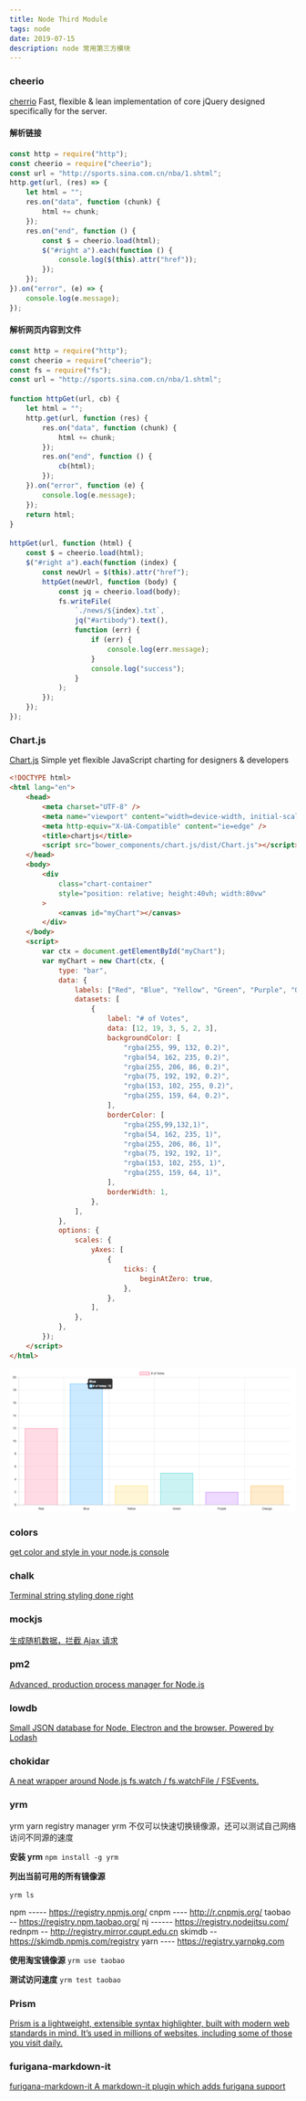 ```yaml
---
title: Node Third Module
tags: node
date: 2019-07-15
description: node 常用第三方模块
---
```


### cheerio

[cherrio](https://www.npmjs.com/package/cheerio) Fast, flexible & lean implementation of core jQuery designed specifically for the server.

#### 解析链接

```javascript
const http = require("http");
const cheerio = require("cheerio");
const url = "http://sports.sina.com.cn/nba/1.shtml";
http.get(url, (res) => {
    let html = "";
    res.on("data", function (chunk) {
        html += chunk;
    });
    res.on("end", function () {
        const $ = cheerio.load(html);
        $("#right a").each(function () {
            console.log($(this).attr("href"));
        });
    });
}).on("error", (e) => {
    console.log(e.message);
});
```

#### 解析网页内容到文件

```javascript
const http = require("http");
const cheerio = require("cheerio");
const fs = require("fs");
const url = "http://sports.sina.com.cn/nba/1.shtml";

function httpGet(url, cb) {
    let html = "";
    http.get(url, function (res) {
        res.on("data", function (chunk) {
            html += chunk;
        });
        res.on("end", function () {
            cb(html);
        });
    }).on("error", function (e) {
        console.log(e.message);
    });
    return html;
}

httpGet(url, function (html) {
    const $ = cheerio.load(html);
    $("#right a").each(function (index) {
        const newUrl = $(this).attr("href");
        httpGet(newUrl, function (body) {
            const jq = cheerio.load(body);
            fs.writeFile(
                `./news/${index}.txt`,
                jq("#artibody").text(),
                function (err) {
                    if (err) {
                        console.log(err.message);
                    }
                    console.log("success");
                }
            );
        });
    });
});
```

### Chart.js

[Chart.js](https://www.chartjs.org/docs/latest/) Simple yet flexible JavaScript charting for designers & developers

```html
<!DOCTYPE html>
<html lang="en">
    <head>
        <meta charset="UTF-8" />
        <meta name="viewport" content="width=device-width, initial-scale=1.0" />
        <meta http-equiv="X-UA-Compatible" content="ie=edge" />
        <title>chartjs</title>
        <script src="bower_components/chart.js/dist/Chart.js"></script>
    </head>
    <body>
        <div
            class="chart-container"
            style="position: relative; height:40vh; width:80vw"
        >
            <canvas id="myChart"></canvas>
        </div>
    </body>
    <script>
        var ctx = document.getElementById("myChart");
        var myChart = new Chart(ctx, {
            type: "bar",
            data: {
                labels: ["Red", "Blue", "Yellow", "Green", "Purple", "Orange"],
                datasets: [
                    {
                        label: "# of Votes",
                        data: [12, 19, 3, 5, 2, 3],
                        backgroundColor: [
                            "rgba(255, 99, 132, 0.2)",
                            "rgba(54, 162, 235, 0.2)",
                            "rgba(255, 206, 86, 0.2)",
                            "rgba(75, 192, 192, 0.2)",
                            "rgba(153, 102, 255, 0.2)",
                            "rgba(255, 159, 64, 0.2)",
                        ],
                        borderColor: [
                            "rgba(255,99,132,1)",
                            "rgba(54, 162, 235, 1)",
                            "rgba(255, 206, 86, 1)",
                            "rgba(75, 192, 192, 1)",
                            "rgba(153, 102, 255, 1)",
                            "rgba(255, 159, 64, 1)",
                        ],
                        borderWidth: 1,
                    },
                ],
            },
            options: {
                scales: {
                    yAxes: [
                        {
                            ticks: {
                                beginAtZero: true,
                            },
                        },
                    ],
                },
            },
        });
    </script>
</html>
```

![chart](node-module/chart.png)

### colors

[get color and style in your node.js console](https://www.npmjs.com/package/colors)

### chalk

[Terminal string styling done right](https://www.npmjs.com/package/chalk)

### mockjs

[生成随机数据，拦截 Ajax 请求](http://mockjs.com/)

### pm2

[Advanced, production process manager for Node.js](http://pm2.keymetrics.io/)

### lowdb

[Small JSON database for Node, Electron and the browser. Powered by Lodash](https://www.npmjs.com/package/lowdb)

### chokidar

[A neat wrapper around Node.js fs.watch / fs.watchFile / FSEvents.](https://www.npmjs.com/package/chokidar)

### yrm

yrm yarn registry manager
yrm 不仅可以快速切换镜像源，还可以测试自己网络访问不同源的速度

**安装 yrm**
`npm install -g yrm`

**列出当前可用的所有镜像源**

`yrm ls`

npm ----- https://registry.npmjs.org/
cnpm ---- http://r.cnpmjs.org/
taobao -- https://registry.npm.taobao.org/
nj ------ https://registry.nodejitsu.com/
rednpm -- http://registry.mirror.cqupt.edu.cn
skimdb -- https://skimdb.npmjs.com/registry
yarn ---- https://registry.yarnpkg.com

**使用淘宝镜像源**
`yrm use taobao`

**测试访问速度**
`yrm test taobao`

### Prism

[Prism is a lightweight, extensible syntax highlighter, built with modern web standards in mind. It’s used in millions of websites, including some of those you visit daily.](https://prismjs.com/)

### furigana-markdown-it

[furigana-markdown-it  A markdown-it plugin which adds furigana support](https://www.npmjs.com/package/furigana-markdown-it)

